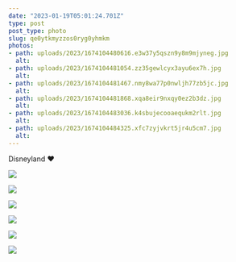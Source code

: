 ```yaml
---
date: "2023-01-19T05:01:24.701Z"
type: post 
post_type: photo
slug: qe0ytkmyzzos0ryg0yhmkm
photos: 
- path: uploads/2023/1674104480616.e3w37y5qszn9y8m9mjyneg.jpg
  alt: 
- path: uploads/2023/1674104481054.zz35gewlcyx3ayu6ex7h.jpg
  alt: 
- path: uploads/2023/1674104481467.nmy8wa77p0nwljh77zb5jc.jpg
  alt: 
- path: uploads/2023/1674104481868.xqa8eir9nxqy0ez2b3dz.jpg
  alt: 
- path: uploads/2023/1674104483036.k4sbujecooaequkm2rlt.jpg
  alt: 
- path: uploads/2023/1674104484325.xfc7zyjvkrt5jr4u5cm7.jpg
  alt: 
---
```

Disneyland ❤️

![](/uploads/2023/1674104480616.e3w37y5qszn9y8m9mjyneg.jpg)

![](/uploads/2023/1674104481054.zz35gewlcyx3ayu6ex7h.jpg)

![](/uploads/2023/1674104481467.nmy8wa77p0nwljh77zb5jc.jpg)

![](/uploads/2023/1674104481868.xqa8eir9nxqy0ez2b3dz.jpg)

![](/uploads/2023/1674104483036.k4sbujecooaequkm2rlt.jpg)

![](/uploads/2023/1674104484325.xfc7zyjvkrt5jr4u5cm7.jpg)
